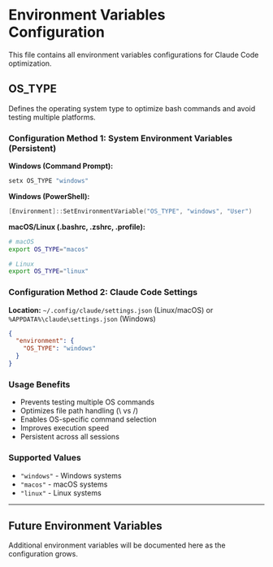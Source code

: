 # Environment Variables Configuration

This file contains all environment variables configurations for Claude Code optimization.

## OS_TYPE

Defines the operating system type to optimize bash commands and avoid testing multiple platforms.

### Configuration Method 1: System Environment Variables (Persistent)

**Windows (Command Prompt):**
```cmd
setx OS_TYPE "windows"
```

**Windows (PowerShell):**
```powershell
[Environment]::SetEnvironmentVariable("OS_TYPE", "windows", "User")
```

**macOS/Linux (.bashrc, .zshrc, .profile):**
```bash
# macOS
export OS_TYPE="macos"

# Linux
export OS_TYPE="linux"
```

### Configuration Method 2: Claude Code Settings

**Location:** `~/.config/claude/settings.json` (Linux/macOS) or `%APPDATA%\claude\settings.json` (Windows)

```json
{
  "environment": {
    "OS_TYPE": "windows"
  }
}
```

### Usage Benefits
- Prevents testing multiple OS commands
- Optimizes file path handling (\ vs /)
- Enables OS-specific command selection
- Improves execution speed
- Persistent across all sessions

### Supported Values
- `"windows"` - Windows systems
- `"macos"` - macOS systems  
- `"linux"` - Linux systems

---

## Future Environment Variables

Additional environment variables will be documented here as the configuration grows.